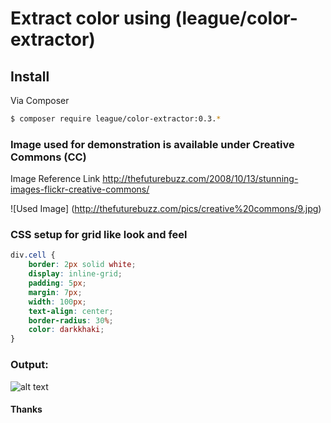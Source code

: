 # Extract color using (league/color-extractor)
## Install

Via Composer

``` bash
$ composer require league/color-extractor:0.3.*
```
### Image used for demonstration is available under **Creative Commons (CC)**

Image Reference Link http://thefuturebuzz.com/2008/10/13/stunning-images-flickr-creative-commons/

![Used Image]
(http://thefuturebuzz.com/pics/creative%20commons/9.jpg)

### CSS setup for grid like look and feel

```css
div.cell {
    border: 2px solid white;
    display: inline-grid;
    padding: 5px;
    margin: 7px;
    width: 100px;
    text-align: center;
    border-radius: 30%;
    color: darkkhaki;
} 
```
### Output: 
![alt text][image]

[image]: "https://github.com/rajendrayadav96/image_color_extractor/blob/master/output_partial.png?raw=true" "Output of this project"


#### Thanks
